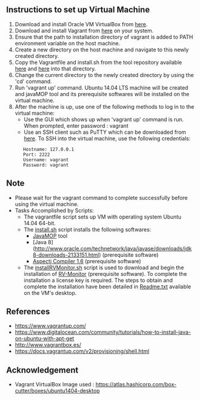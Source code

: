 ## Instructions to set up Virtual Machine  

1. Download and install Oracle VM VirtualBox from [here](https://www.virtualbox.org/wiki/Downloads). 
2. Download and install Vagrant from [here](https://www.vagrantup.com/downloads.html) on your system. 
3. Ensure that the path to installation directory of vagrant is added to PATH environment variable on the host machine.
4. Create a new directory on the host machine and navigate to this newly created directory.
5. Copy the Vagrantfile and install.sh from the tool repository available [here](https://github.com/SoftwareEngineeringToolDemos/ICSE-2012-javamop/blob/master/build-vm/Vagrantfile) and [here](https://github.com/SoftwareEngineeringToolDemos/ICSE-2012-javamop/blob/master/vm-prerequisites/install.sh) into that directory.
6. Change the current directory to the newly created directory by using the 'cd' command. 
7. Run 'vagrant up' command. Ubuntu 14.04 LTS machine will be created and javaMOP tool and its prerequisite softwares will be installed on the virtual machine.
8. After the machine is up, use one of the following methods to log in to the virtual machine:
   * Use the GUI which shows up when 'vagrant up' command is run. When prompted, enter password : vagrant
   * Use an SSH client such as PuTTY which can be downloaded from [here](http://www.chiark.greenend.org.uk/~sgtatham/putty/download.html). To SSH into the virtual machine, use the following credentials:
    ~~~
       Hostname: 127.0.0.1
       Port: 2222
       Username: vagrant
       Password: vagrant
    ~~~

## Note
* Please wait for the vagrant command to complete successfully before using the virtual machine.
* Tasks Accomplished by Scripts:
  * The vagrantfile script sets up VM with operating system Ubuntu 14.04 64-bit.
  * The [install.sh](https://github.com/SoftwareEngineeringToolDemos/ICSE-2012-javamop/blob/master/vm-prerequisites/install.sh) script installs the following softwares:
    * [JavaMOP](http://fsl.cs.illinois.edu/index.php/JavaMOP4) tool
    * [Java 8] (http://www.oracle.com/technetwork/java/javase/downloads/jdk8-downloads-2133151.html) (prerequisite software)
    * [Aspectj Compiler 1.6](https://eclipse.org/aspectj/downloads.php) (prerequisite software)
  * The [installRVMonitor.sh](https://github.com/SoftwareEngineeringToolDemos/ICSE-2012-javamop/blob/master/vm-prerequisites/installRVMonitor.sh) script is used to download and begin the installation of [RV-Monitor](https://runtimeverification.com/monitor/download/?v=1.3) (prerequisite software). To complete the installation a license key is required. The steps to obtain and complete the installation have been detailed in [Readme.txt](https://github.com/SoftwareEngineeringToolDemos/ICSE-2012-javamop/blob/master/vm-prerequisites/Readme.txt) available on the VM's desktop.

## References
* https://www.vagrantup.com/
* https://www.digitalocean.com/community/tutorials/how-to-install-java-on-ubuntu-with-apt-get
* http://www.vagrantbox.es/
* https://docs.vagrantup.com/v2/provisioning/shell.html

## Acknowledgement
* Vagrant VirtualBox Image used : https://atlas.hashicorp.com/box-cutter/boxes/ubuntu1404-desktop
